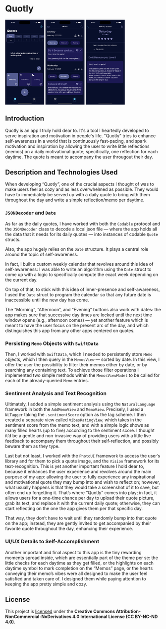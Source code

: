 # Quotly

<div><img src="./Images/quotly-1.png" width="25%" height="25%"/>  <img src="./Images/quotly-2.png" width="25%" height="25%"/>  <img src="./Images/quotly-3.png" width="25%" height="25%"/></div>

## Introduction

Quotly is an app I truly hold dear to. It's a tool I heartedly developed to serve inspiration and motivation in people's life. "Quotly" tries to enhance self-awareness in a world that is continuously fast-pacing, and spark motivation and inspiration by allowing the user to write little reflections (memos) on a daily motivational quote; specifically, one reflection for each daytime. The quote is meant to accompany the user througout their day.

## Description and Technologies Used

When developing “Quotly”, one of the crucial aspects I thought of was to make users feel as cozy and as less overwhelmed as possible. They would have to immediately be served up with a daily quote to bring with them throughout the day and write a simple reflection/memo per daytime.

### `JSONDecoder` and `Date`

As far as the daily quotes, I have worked with both the `Codable` protocol and the `JSONDecoder` class to decode a local json file — where the app holds all the data that it needs for its daily quotes — into instances of codable `Quote` structs.

Also, the app hugely relies on the `Date` structure. It plays a central role around the topic of self-awareness.

In fact, I built a custom weekly calendar that revolves around this idea of self-awareness: I was able to write an algorithm using the `Date` struct to come up with a logic to specifically compute the exact week depending on the current day.

On top of that, to stick with this idea of inner-presence and self-awareness, I used the `Date` struct to program the calendar so that any future date is inaccessible until the new day has come.

The “Morning”, “Afternoon”, and “Evening” buttons also work with dates: the app makes sure that successive day times are locked until the next time window opens (e.g., afternoon comes) — yet another feature which is meant to have the user focus on the present arc of the day, and which distinguishes this app from any other apps centered on quotes.

### Persisting `Memo` Objects with `SwiftData`

Then, I worked with `SwiftData`, which I needed to persistently store `Memo` objects, which I then query in the `MemosView` — sorted by date. In this view, I offer the user the possibility to filter their memos either by date, or by searching any containing text. To achieve those filter operations I implemented two simple methods within the `MemosViewModel` to be called for each of the already-queried `Memo` entries.

### Sentiment Analysis and Text Recognition

Ultimately, I added a simple sentiment analysis using the `NaturalLanguage` framework in both the `AddMemoView` and `MemoView`. Precisely, I used a `NLTagger` taking the `.sentimentScore` option as the tag scheme. I then created a separate view called `VibesRatingView`, which takes in the sentiment score from the memo text, and with a simple logic shows as many filled hearts (up to five) according to the sentiment score. I thought it’d be a gentle and non-invasive way of providing users with a little live feedback to accompany them throughout their self-reflection, and possibly beware them as they type.

Last but not least, I worked with the `PhotoUI` framework to access the user’s library and for them to pick a quote image, and the `Vision` framework for its text-recognition. This is yet another important feature I hold dear to, because it enhances the user experience and revolves around the main purpose of my app: allowing the user to fully experience any inspirational and motivational quote they may bump into and wish to reflect on; however, what usually happens is that they would take a screenshot of it to save, but often end up forgetting it.
That’s where “Quotly” comes into play; in fact, it allows users for a one-time chance per day to upload their quote picture, grab its text, and replace it with the current daily quote; otherwise, they can start reflecting on the one the app gives them per that specific day.

That way, they don’t have to wait until they randomly bump into that quote on the app; instead, they are gently invited to get accompanied by their favorite quote throughout the day, enhancing their experience.

### UI/UX Details to Self-Accomplishment

Another important and final aspect to this app is the tiny rewarding moments spread inside, which are essentially part of the theme per se: the little checks for each daytime as they get filled, or the highlights on each daytime symbol to mark completion on the “Memos” page, or the hearts conveying their memo’s vibes were all designed to make the user feel satisfied and taken care of. I designed them while paying attention to keeping the app pretty simple and cozy.

## License

This project is <a href="./LICENSE.md">licensed</a> under the **Creative Commons Attribution-NonCommercial-NoDerivatives 4.0 International License (CC BY-NC-ND 4.0)**.

